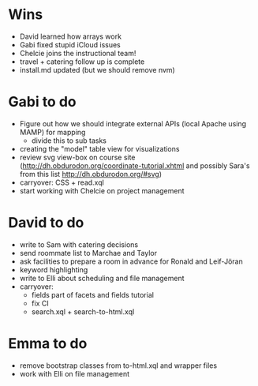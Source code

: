 # Wins
- David learned how arrays work
- Gabi fixed stupid iCloud issues
- Chelcie joins the instructional team!
- travel + catering follow up is complete
- install.md updated (but we should remove nvm)

# Gabi to do
- Figure out how we should integrate external APIs (local Apache using MAMP) for mapping
    - divide this to sub tasks
- creating the "model" table view for visualizations
- review svg view-box on course site (http://dh.obdurodon.org/coordinate-tutorial.xhtml and possibly Sara's from this list http://dh.obdurodon.org/#svg)
- carryover: CSS + read.xql
- start working with Chelcie on project management 

# David to do
- write to Sam with catering decisions
- send roommate list to Marchae and Taylor
- ask facilities to prepare a room in advance for Ronald and Leif-Jöran
- keyword highlighting
- write to Elli about scheduling and file management
- carryover: 
    - fields part of facets and fields tutorial
    - fix CI
    - search.xql + search-to-html.xql

# Emma to do
- remove bootstrap classes from to-html.xql and wrapper files
- work with Elli on file management
